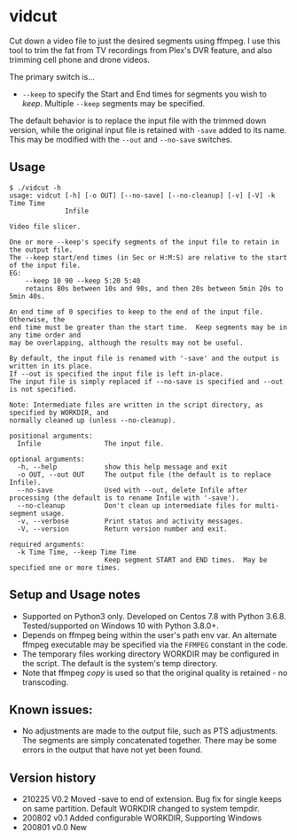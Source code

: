 # vidcut

Cut down a video file to just the desired segments using ffmpeg.  I use this tool to trim the fat from TV recordings from Plex's DVR feature,
and also trimming cell phone and drone videos.

The primary switch is...
- `--keep` to specify the Start and End times for segments you wish to _keep_.  Multiple `--keep` segments may be specified.

The default behavior is to replace the input file with the trimmed down version, while the original input file is retained with `-save` added to its name.
This may be modified with the `--out` and `--no-save` switches.

## Usage
```
$ ./vidcut -h
usage: vidcut [-h] [-o OUT] [--no-save] [--no-cleanup] [-v] [-V] -k Time Time
              Infile

Video file slicer.

One or more --keep's specify segments of the input file to retain in the output file.
The --keep start/end times (in Sec or H:M:S) are relative to the start of the input file.
EG:
    --keep 10 90 --keep 5:20 5:40
    retains 80s between 10s and 90s, and then 20s between 5min 20s to 5min 40s.

An end time of 0 specifies to keep to the end of the input file.  Otherwise, the
end time must be greater than the start time.  Keep segments may be in any time order and
may be overlapping, although the results may not be useful.

By default, the input file is renamed with '-save' and the output is written in its place.
If --out is specified the input file is left in-place.
The input file is simply replaced if --no-save is specified and --out is not specified.

Note: Intermediate files are written in the script directory, as specified by WORKDIR, and
normally cleaned up (unless --no-cleanup).

positional arguments:
  Infile                The input file.

optional arguments:
  -h, --help            show this help message and exit
  -o OUT, --out OUT     The output file (the default is to replace Infile).
  --no-save             Used with --out, delete Infile after processing (the default is to rename Infile with '-save').
  --no-cleanup          Don't clean up intermediate files for multi-segment usage.
  -v, --verbose         Print status and activity messages.
  -V, --version         Return version number and exit.

required arguments:
  -k Time Time, --keep Time Time
                        Keep segment START and END times.  May be specified one or more times.
```

## Setup and Usage notes
- Supported on Python3 only.  Developed on Centos 7.8 with Python 3.6.8.  Tested/supported on Windows 10 with Python 3.8.0+.
- Depends on ffmpeg being within the user's path env var.  An alternate ffmpeg executable may be specified via the `FFMPEG` constant in the code.
- The temporary files working directory WORKDIR may be configured in the script.  The default is the system's temp directory.
- Note that ffmpeg _copy_ is used so that the original quality is retained - no transcoding.  

## Known issues:
- No adjustments are made to the output file, such as PTS adjustments.  The segments are simply concatenated together.  There may be some errors in the output that have not yet been found.

## Version history

- 210225 V0.2  Moved -save to end of extension.  Bug fix for single keeps on same partition.  Default WORKDIR changed to system tempdir.
- 200802 v0.1  Added configurable WORKDIR, Supporting Windows
- 200801 v0.0  New
